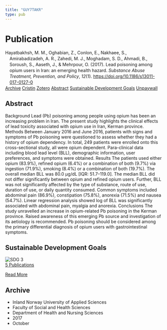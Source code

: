 ```yaml
---
title: "GUY7TAKR"
type: pub
---
```

<h1>Publication</h1>
<article id="csl-bib-container-GUY7TAKR" class="csl-bib-container">
  <div class="csl-bib-body" style="line-height: 1.35; padding-left: 1em; text-indent:-1em;">
  <div class="csl-entry">Hayatbakhsh, M. M., Oghabian, Z., Conlon, E., Nakhaee, S., Amirabadizadeh, A. R., Zahedi, M. J., Moghadam, S. D., Ahmadi, B., Soroush, S., Aaseth, J., &amp; Mehrpour, O. (2017). Lead poisoning among opium users in Iran: an emerging health hazard. <i>Substance Abuse Treatment, Prevention, and Policy</i>, <i>12</i>(1). <a href="https://doi.org/10.1186/s13011-017-0127-0">https://doi.org/10.1186/s13011-017-0127-0</a></div>
</div>
  <div class="csl-bib-buttons">
    <a href="#taxonomy-article-GUY7TAKR" class="csl-bib-button">Archive</a>
    <a href="https://app.cristin.no/results/show.jsf?id=1503275" alt="Cristin URL" class="csl-bib-button">Cristin</a>
    <a href="http://zotero.org/groups/5402882/items/GUY7TAKR" alt="Zotero URL" class="csl-bib-button">Zotero</a>
    <a href="#abstract-article-GUY7TAKR" class="csl-bib-button">Abstract</a>
    <a href="#sdg-article-GUY7TAKR" class="csl-bib-button">Sustainable Development Goals</a>
    <a href="https://substanceabusepolicy.biomedcentral.com/track/pdf/10.1186/s13011-017-0127-0" class="csl-bib-button">Unpaywall</a>
  </div>
  <div id="csl-bib-meta-container-GUY7TAKR"></div>
</article>
<div id="csl-bib-meta-GUY7TAKR" class="csl-bib-meta">
  <article id="abstract-article-GUY7TAKR" class="abstract-article">
    <h1>Abstract</h1>
    Background Lead (Pb) poisoning among people using opium has been an increasing problem in Iran. The present study highlights the clinical effects of lead toxicity associated with opium use in Iran, Kerman province. Methods Between January 2016 and June 2016, patients with signs and symptoms of Pb poisoning were questioned to assess whether they had a history of opium dependency. In total, 249 patients were enrolled onto this cross-sectional study, all were opium dependent. Para-clinical data including blood lead level (BLL), demographic information, user preferences, and symptoms were obtained. Results The patients used either opium (83.9%), refined opium (6.4%) or a combination of both (9.7%) via ingestion (71.9%), smoking (8.4%) or a combination of both (19.7%). The overall median BLL was 80.0 μg/dL [IQR: 51.7–119.0]. The median BLL did not differ significantly between opium and refined opium users. Further, BLL was not significantly affected by the type of substance, route of use, duration of use, or daily quantity consumed. Common symptoms included abdominal pain (86.9%), constipation (75.8%), anorexia (71.5%) and nausea (54.7%). Linear regression analysis showed log of BLL was significantly associated with abdominal pain, myalgia and anorexia. Conclusions The study unravelled an increase in opium-related Pb poisoning in the Kerman province. Raised awareness of this emerging Pb source and investigation of its aetiology is recommended. Pb poisoning should be considered among the primary differential diagnosis of opium users with gastrointestinal symptoms.
  </article>
  <article id="sdg-article-GUY7TAKR" class="sdg-article">
    <h1>Sustainable Development Goals</h1>
    <div class="sdg-container"><div id="sdg3" class="sdg"> <img src="{{< params subfolder >}}images/sdg/sdg03_en.png" class="image" alt="SDG 3"> <div class="sdg-overlay"> <a href="{{< params subfolder >}}en/archive/?sdg=3#archive" class="sdg-publication-count"><span>5</span> Publications</a> <p><a href="https://sdgs.un.org/goals/goal3" class="sdg-read-more">Read More</a></p> </div> </div></div>
  </article>
  <article id="taxonomy-article-GUY7TAKR" class="taxonomy-article">
    <h1>Archive</h1>
    <ul>
      <li>Inland Norway University of Applied Sciences</li>
      <li>Faculty of Social and Health Sciences</li>
      <li>Department of Health and Nursing Sciences</li>
      <li>2017</li>
      <li>October</li>
    </ul>
  </article>
</div>
